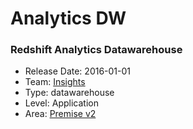 # Analytics DW
### Redshift Analytics Datawarehouse
* Release Date: 2016-01-01
* Team: [Insights](../teams/insights.md)
* Type: datawarehouse
* Level: Application
* Area: [Premise v2](../areas/v2.png)
